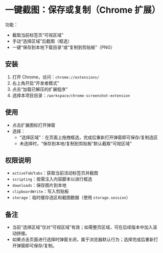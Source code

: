 # 一键截图：保存或复制（Chrome 扩展）

功能：
- 截取当前标签页“可视区域”
- 手动“选择区域”后截图（框选）
- 一键“保存到本地下载目录”或“复制到剪贴板”（PNG）

## 安装
1. 打开 Chrome，访问：`chrome://extensions/`
2. 右上角开启“开发者模式”
3. 点击“加载已解压的扩展程序”
4. 选择本项目目录：`/workspace/chrome-screenshot-extension`

## 使用
- 点击扩展图标打开弹窗
- 选择：
  - “选择区域”：在页面上拖拽框选，完成后重新打开弹窗即可保存/复制选区
  - 未选择时，“保存到本地/复制到剪贴板”默认截取“可视区域”

## 权限说明
- `activeTab`/`tabs`：获取当前活动标签页并截图
- `scripting`：按需注入内容脚本以进行框选
- `downloads`：保存图片到本地
- `clipboardWrite`：写入剪贴板
- `storage`：临时缓存选区和截图数据（使用 `storage.session`）

## 备注
- 当前“选择区域”仅对“可视区域”有效；如需整页区域，可在后续版本中加入滚动拼接。
- 如果点击页面进行选择时弹窗关闭，属于浏览器默认行为；选择完成后重新打开弹窗即可保存/复制。